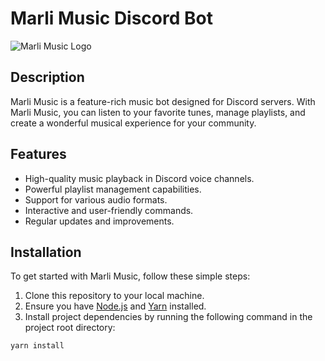 # Marli Music Discord Bot

![Marli Music Logo](https://avatars.githubusercontent.com/u/131499008?s=48&v=4)

## Description

Marli Music is a feature-rich music bot designed for Discord servers. With Marli Music, you can listen to your favorite tunes, manage playlists, and create a wonderful musical experience for your community.

## Features

- High-quality music playback in Discord voice channels.
- Powerful playlist management capabilities.
- Support for various audio formats.
- Interactive and user-friendly commands.
- Regular updates and improvements.

## Installation

To get started with Marli Music, follow these simple steps:

1. Clone this repository to your local machine.
2. Ensure you have [Node.js](https://nodejs.org) and [Yarn](https://yarnpkg.com) installed.
3. Install project dependencies by running the following command in the project root directory:

```bash
yarn install
